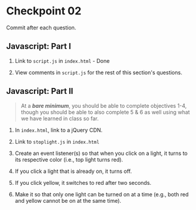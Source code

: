 # Checkpoint 02

Commit after each question.

## Javascript: Part I

1. Link to `script.js` in `index.html` - Done

1. View comments in `script.js` for the rest of this section's questions.

## Javascript: Part II

> At a ***bare minimum***, you should be able to complete objectives 1-4, though you should be able to also complete 5 & 6 as well using what we have learned in class so far.


1. In `index.html`, link to a jQuery CDN.

1. Link to `stoplight.js` in `index.html`

1. Create an event listener(s) so that when you click on a light, it turns to its respective color (i.e., top light turns red).

1. If you click a light that is already on, it turns off.

1. If you click yellow, it switches to red after two seconds.

1. Make it so that only one light can be turned on at a time (e.g., both red and yellow cannot be on at the same time).
